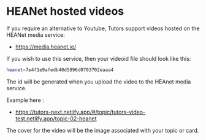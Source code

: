 # HEANet hosted videos

If you require an alternative to Youtube, Tutors support videos hosted on the HEANet media service:

- <https://media.heanet.ie/>

If you wish to use this service, then your videoid file should look like this:

~~~bash
heanet=7e4f1e9afedb40d5996d0703702eaaa4
~~~

The id will be generated when you upload the video to the HEAnet media service.

Example here :

- <https://tutors-next.netlify.app/#/topic/tutors-video-test.netlify.app/topic-02-heanet>

The cover for the video will be the image associated with your topic or card.

